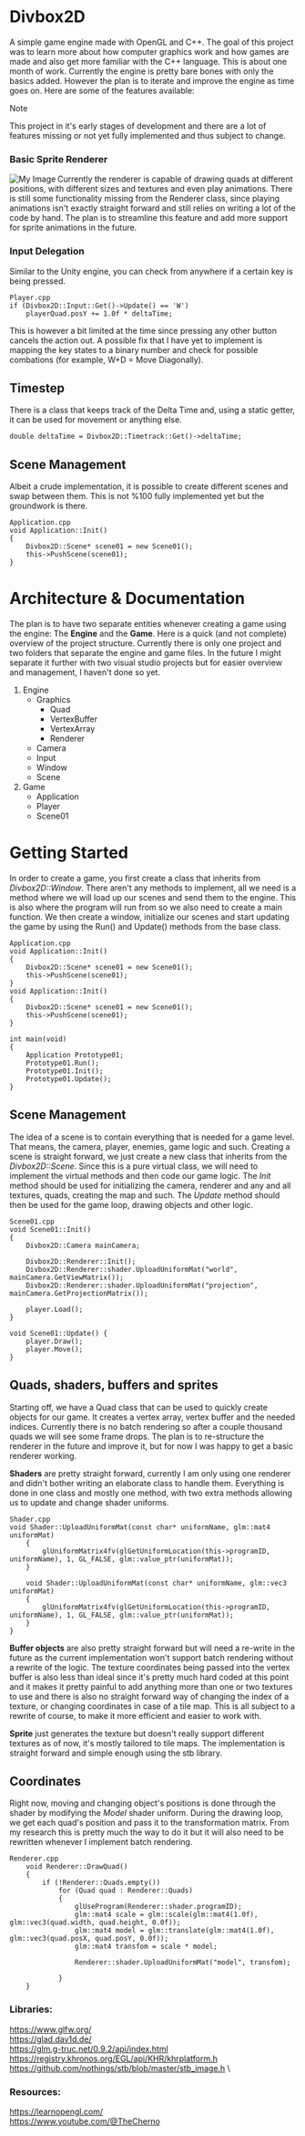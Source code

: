 # Divbox2D
 A simple game engine made with OpenGL and C++. The goal of this project was to learn more about how computer graphics work and how games are made and also get more familiar with the C++ language. This is about one month of work. Currently the engine is pretty bare bones with only the basics added. However the plan is to iterate and improve the engine as time goes on. Here are some of the features available:
 
> [!NOTE]
> This project in it's early stages of development and there are a lot of features missing or not yet fully implemented and thus subject to change. 

 ### Basic Sprite Renderer
<img align="left" src="https://github.com/Angellify/DivineEngine/assets/147601523/2c701894-cf3e-47a8-87ed-cab79b46caf1" alt="My Image"> 
Currently the renderer is capable of drawing quads at different positions, with different sizes and textures and even play animations. There is still some functionality missing from the Renderer class, since playing animations isn't exactly straight forward and still relies on writing a lot of the code by hand. The plan is to streamline this feature and add more support for sprite animations in the future.

<br clear="left"/>

### Input Delegation
Similar to the Unity engine, you can check from anywhere if a certain key is being pressed.
```
Player.cpp
if (Divbox2D::Input::Get()->Update() == 'W')
    playerQuad.posY += 1.0f * deltaTime;
```
This is however a bit limited at the time since pressing any other button cancels the action out. 
A possible fix that I have yet to implement is mapping the key states to a binary number and check for possible combations (for example, W+D = Move Diagonally).

## Timestep
There is a class that keeps track of the Delta Time and, using a static getter, it can be used for movement or anything else.
```
double deltaTime = Divbox2D::Timetrack::Get()->deltaTime;
```

## Scene Management
Albeit a crude implementation, it is possible to create different scenes and swap between them. This is not %100 fully implemented yet but the groundwork is there.

```
Application.cpp
void Application::Init()
{
    Divbox2D::Scene* scene01 = new Scene01();
    this->PushScene(scene01);
}
```

# Architecture & Documentation

The plan is to have two separate entities whenever creating a game using the engine: The **Engine** and the **Game**. Here is a quick (and not complete) overview of the project structure. Currently there is only one project and two folders that separate the engine and game files. In the future I might separate it further with two visual studio projects but for easier overview and management, I haven't done so yet.

1. Engine
   - Graphics
     - Quad
     - VertexBuffer
     - VertexArray
     - Renderer
   - Camera
   - Input
   - Window
   - Scene
2. Game
   - Application
   - Player
   - Scene01
     
# Getting Started

In order to create a game, you first create a class that inherits from *Divbox2D::Window*. There aren't any methods to implement, all we need is a method where we will load up our scenes and send them to the engine. This is also where the program will run from so we also need to create a main function. We then create a window, initialize our scenes and start updating the game by using the Run() and Update() methods from the base class.
```
Application.cpp
void Application::Init()
{
    Divbox2D::Scene* scene01 = new Scene01();
    this->PushScene(scene01);
}
void Application::Init()
{
    Divbox2D::Scene* scene01 = new Scene01();
    this->PushScene(scene01);
}

int main(void)
{
    Application Prototype01;
    Prototype01.Run();
    Prototype01.Init();
    Prototype01.Update();
}
```
## Scene Management
The idea of a scene is to contain everything that is needed for a game level. That means, the camera, player, enemies, game logic and such. Creating a scene is straight forward, we just create a new class that inherits from the *Divbox2D::Scene*. Since this is a pure virtual class, we will need to implement the virtual methods and then code our game logic. The *Init* method should be used for initializing the camera, renderer and any and all textures, quads, creating the map and such. The *Update* method should then be used for the game loop, drawing objects and other logic. 
```
Scene01.cpp
void Scene01::Init()
{
    Divbox2D::Camera mainCamera;

    Divbox2D::Renderer::Init();
    Divbox2D::Renderer::shader.UploadUniformMat("world", mainCamera.GetViewMatrix());
    Divbox2D::Renderer::shader.UploadUniformMat("projection", mainCamera.GetProjectionMatrix());

    player.Load();  
}

void Scene01::Update() {
    player.Draw();
    player.Move();
}
```

## Quads, shaders, buffers and sprites
Starting off, we have a Quad class that can be used to quickly create objects for our game. It creates a vertex array, vertex buffer and the needed indices. Currently there is no batch rendering so after a couple thousand quads we will see some frame drops. The plan is to re-structure the renderer in the future and improve it, but for now I was happy to get a basic renderer working.

**Shaders** are pretty straight forward, currently I am only using one renderer and didn't bother writing an elaborate class to handle them. Everything is done in one class and mostly one method, with two extra methods allowing us to update and change shader uniforms.
```
Shader.cpp
void Shader::UploadUniformMat(const char* uniformName, glm::mat4 uniformMat)
	{
		glUniformMatrix4fv(glGetUniformLocation(this->programID, uniformName), 1, GL_FALSE, glm::value_ptr(uniformMat));
	}

	void Shader::UploadUniformMat(const char* uniformName, glm::vec3 uniformMat)
	{
		glUniformMatrix4fv(glGetUniformLocation(this->programID, uniformName), 1, GL_FALSE, glm::value_ptr(uniformMat));
	}
}
```
**Buffer objects** are also pretty straight forward but will need a re-write in the future as the current implementation won't support batch rendering without a rewrite of the logic. The texture coordinates being passed into the vertex buffer is also less than ideal since it's pretty much hard coded at this point and it makes it pretty painful to add anything more than one or two textures to use and there is also no straight forward way of changing the index of a texture, or changing coordinates in case of a tile map. This is all subject to a rewrite of course, to make it more efficient and easier to work with.

**Sprite** just generates the texture but doesn't really support different textures as of now, it's mostly tailored to tile maps. The implementation is straight forward and simple enough using the stb library. 

## Coordinates

Right now, moving and changing object's positions is done through the shader by modifying the *Model* shader uniform. During the drawing loop, we get each quad's position and pass it to the transformation matrix. From my research this is pretty much the way to do it but it will also need to be rewritten whenever I implement batch rendering.
```
Renderer.cpp
	void Renderer::DrawQuad()
	{
		if (!Renderer::Quads.empty())
			for (Quad quad : Renderer::Quads)
			{
				glUseProgram(Renderer::shader.programID);
				glm::mat4 scale = glm::scale(glm::mat4(1.0f), glm::vec3(quad.width, quad.height, 0.0f));
				glm::mat4 model = glm::translate(glm::mat4(1.0f), glm::vec3(quad.posX, quad.posY, 0.0f));
				glm::mat4 transfom = scale * model;

				Renderer::shader.UploadUniformMat("model", transfom);

			}
	}
```

### Libraries:
https://www.glfw.org/ \
https://glad.dav1d.de/ \
https://glm.g-truc.net/0.9.2/api/index.html \
https://registry.khronos.org/EGL/api/KHR/khrplatform.h \
https://github.com/nothings/stb/blob/master/stb_image.h \


### Resources:
https://learnopengl.com/ \
https://www.youtube.com/@TheCherno 
